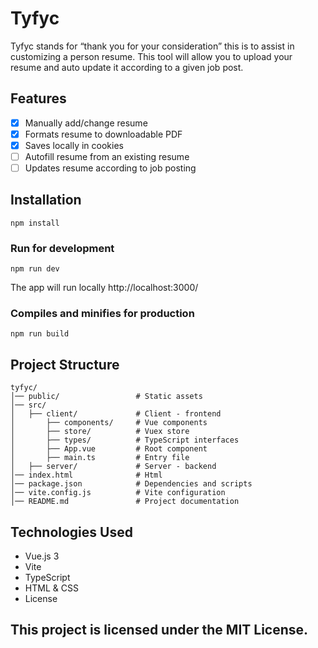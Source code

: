 # Tyfyc

Tyfyc stands for “thank you for your consideration” this is to assist in customizing a person resume. This tool will allow you to upload your resume and auto update it according to a given job post.


## Features
- [X] Manually add/change resume
- [X] Formats resume to downloadable PDF
- [X] Saves locally in cookies
- [ ] Autofill resume from an existing resume
- [ ] Updates resume according to job posting

## Installation
```
npm install
```

### Run for development
```
npm run dev
```
The app will run locally http://localhost:3000/

### Compiles and minifies for production
```
npm run build
```

## Project Structure
```
tyfyc/
│── public/                 # Static assets
│── src/
│   ├── client/             # Client - frontend
│       ├── components/     # Vue components
│       ├── store/          # Vuex store
│       ├── types/          # TypeScript interfaces
│       ├── App.vue         # Root component
│       ├── main.ts         # Entry file
│   ├── server/             # Server - backend
│── index.html              # Html
│── package.json            # Dependencies and scripts
│── vite.config.js          # Vite configuration
│── README.md               # Project documentation
```

## Technologies Used
- Vue.js 3
- Vite
- TypeScript
- HTML & CSS
- License

## This project is licensed under the MIT License.